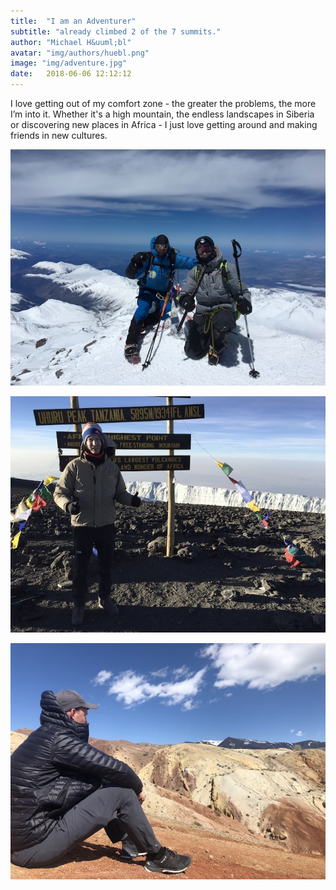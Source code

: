 ```yaml
---
title:  "I am an Adventurer"
subtitle: "already climbed 2 of the 7 summits."
author: "Michael H&uuml;bl"
avatar: "img/authors/huebl.png"
image: "img/adventure.jpg"
date:   2018-06-06 12:12:12
---
```


I love getting out of my comfort zone - the greater the problems, the more I’m into it. Whether it's a high mountain, the endless landscapes in Siberia or discovering new places in Africa - I just love getting around and making friends in new cultures.

![Elbrus](img/posts/elbrus.jpg "Elbrus")

![Kilimanjaro](img/posts/kilimanjaro.jpg "Kilimanjaro")

![Siberia](img/posts/siberia.jpg "Siberia")
